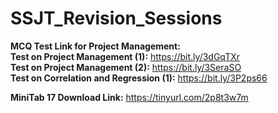 # SSJT_Revision_Sessions

**MCQ Test Link for Project Management:**<br>
**Test on Project Management (1):** https://bit.ly/3dGqTXr <br>
**Test on Project Management (2):** https://bit.ly/3SeraSO <br>
**Test on Correlation and Regression (1):** https://bit.ly/3P2ps66<br>

**MiniTab 17 Download Link:** https://tinyurl.com/2p8t3w7m




